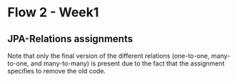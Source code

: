 # Flow 2 - Week1
## JPA-Relations assignments
Note that only the final version of the different relations (one-to-one, many-to-one, and many-to-many) is present due to the fact that the assignment specifies to remove the old code.
